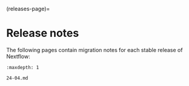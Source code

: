 (releases-page)=

# Release notes

The following pages contain migration notes for each stable release of Nextflow:

```{toctree}
:maxdepth: 1

24-04.md
```
